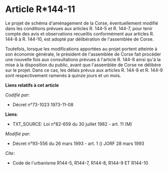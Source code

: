 # Article R*144-11

Le projet de schéma d'aménagement de la Corse, éventuellement modifié dans les conditions prévues aux articles R. 144-5 et R.
144-7, pour tenir compte des avis et observations recueillis conformément aux articles R. 144-8 à R. 144-10, est adopté par
délibération de l'assemblée de Corse.

Toutefois, lorsque les modifications apportées au projet portent atteinte à son économie générale, le président de
l'assemblée de Corse fait procéder une nouvelle fois aux consultations prévues à l'article R. 144-8 ainsi qu'à la mise à la
disposition du public, avant que l'assemblée de Corse ne délibère sur le projet. Dans ce cas, les délais prévus aux articles
R. 144-8 et R. 144-9 sont respectivement ramenés à quinze jours et un mois.

**Liens relatifs à cet article**

_Codifié par_:

  - Décret n°73-1023 1973-11-08

**Liens**:

  - TXT_SOURCE: Loi n°82-659 du 30 juillet 1982 - art. 11 (M)

_Modifié par_:

  - Décret n°93-556 du 26 mars 1993 - art. 1 () JORF 28 mars 1993

_Cite_:

  - Code de l'urbanisme R144-5, R144-7, R144-8, R144-9 ET R144-10
